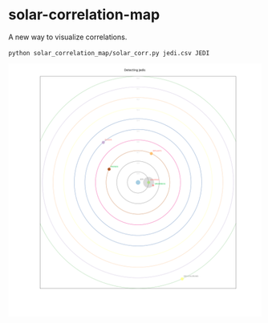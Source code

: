 # solar-correlation-map
A new way to visualize correlations. 

``python solar_correlation_map/solar_corr.py jedi.csv JEDI``

![solar correlation map](https://github.com/Zapf-Consulting/solar-correlation-map/blob/master/solar.png "Solar Correlation Map example")
